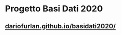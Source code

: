 # Progetto Basi Dati 2020


## [dariofurlan.github.io/basidati2020/](dariofurlan.github.io/basidati2020/)